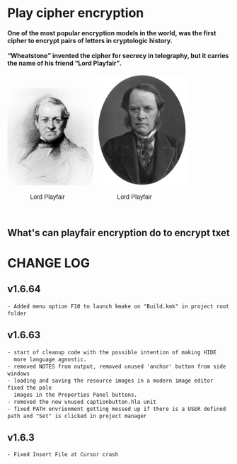 
   </head>
<body><div>
        <h1>Play cipher encryption</h1>
        <h4>One of the most popular encryption models in the world, was the first cipher to encrypt pairs of letters in cryptologic history. <br> 
            <br> <q>Wheatstone</q> invented the cipher for secrecy in telegraphy, but it carries the name of his friend <q>Lord Playfair</q>. </h4>
            <img src="440px-Wheatstone_Charles_drawing_1868.jpg" alt="Wheatstone" width="200" >
             <img src="Lyon_Playfair.jpg" alt="Lyon_Playfair" width="200" >
            <p style="margin-right:100px;">     &nbsp;&nbsp;&nbsp;&nbsp;&nbsp;&nbsp;&nbsp;&nbsp;&nbsp;&nbsp;&nbsp;&nbsp;<span style="font-family: 'Franklin Gothic Medium', 'Arial Narrow', Arial, sans-serif;"> Lord Playfair</span>  &nbsp;&nbsp;&nbsp;&nbsp;&nbsp;&nbsp;&nbsp;&nbsp;&nbsp;&nbsp;&nbsp;&nbsp;&nbsp;&nbsp;&nbsp;&nbsp;&nbsp;&nbsp;&nbsp;&nbsp;&nbsp;&nbsp;&nbsp;&nbsp;&nbsp;&nbsp;&nbsp;&nbsp; <span style="font-family: 'Franklin Gothic Medium', 'Arial Narrow', Arial, sans-serif;"> Lord Playfair </span> </p>
        </div>
        <br>
    </div>
        <h2>What's can playfair encryption do to encrypt txet</h2>
   
</body>
</html>


# CHANGE LOG

## v1.6.64
	- Added menu option F10 to launch kmake on "Build.kmk" in project root folder

## v1.6.63
	- start of cleanup code with the possible intention of making HIDE
	  more language agnostic.
	- removed NOTES from output, removed unused 'anchor' button from side windows
	- loading and saving the resource images in a modern image editor fixed the pale
	  images in the Properties Panel buttons.
	- removed the now unused captionbutton.hla unit
	- fixed PATH envrionment getting messed up if there is a USER defined path and "Set" is clicked in project manager

## v1.6.3
	- Fixed Insert File at Cursor crash
	
